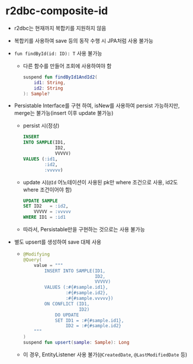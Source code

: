 # r2dbc-composite-id

- r2dbc는 현재까지 복합키를 지원하지 않음
- 복합키를 사용하여 save 등의 동작 수행 시 JPA처럼 사용 불가능


- `fun findById(id: ID): T` 사용 불가능
    - 다른 함수를 만들어 조회에 사용하여야 함
      ```kotlin
      suspend fun findById1AndId2(
          id1: String,
          id2: String
      ): Sample?
      ```


- Persistable Interface를 구현 하여, isNew를 사용하여 persist 가능하지만, merge는 불가능(insert 이후 update 불가능)
    - persist 시(정상)
      ```sql
      INSERT
      INTO SAMPLE(ID1,
                  ID2,
                  VVVVV)
      VALUES (:id1,
              :id2,
              :vvvvv)
      ```
    - update 시(`@Id` 어노테이션이 사용된 pk만 where 조건으로 사용, id2도 where 조건이어야 함)
      ```sql
      UPDATE SAMPLE
      SET ID2   = :id2,
          VVVVV = :vvvvv
      WHERE ID1 = :id1
      ```
    - 따라서, Persistable만을 구현하는 것으로는 사용 불가능


- 별도 upsert를 생성하여 save 대체 사용
    - ```kotlin
      @Modifying
      @Query(
          value = """
              INSERT INTO SAMPLE(ID1,
                                 ID2,
                                 VVVVV)
              VALUES (:#{#sample.id1},
                      :#{#sample.id2},
                      :#{#sample.vvvvv})
              ON CONFLICT (ID1,
                           ID2)
                  DO UPDATE
                  SET ID1 = :#{#sample.id1},
                      ID2 = :#{#sample.id2}
          """
      )
      suspend fun upsert(sample: Sample): Long
      ```
    - 이 경우, EntityListener 사용 불가(`@CreatedDate`, `@LastModifiedDate` 등)
